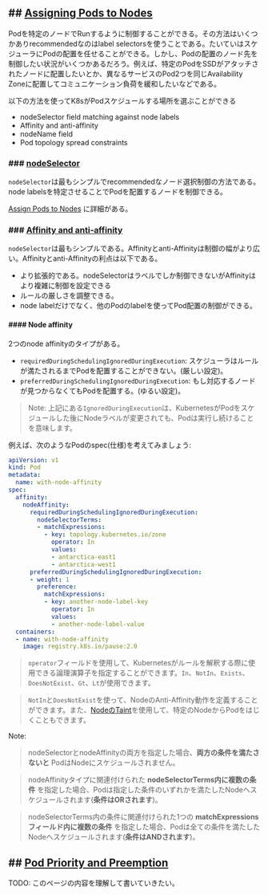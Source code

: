 


## ## [Assigning Pods to Nodes](https://kubernetes.io/docs/concepts/scheduling-eviction/assign-pod-node/)

Podを特定のノードでRunするように制御することができる。その方法はいくつかありrecommendedなのはlabel selectorsを使うことである。たいていはスケジューラにPodの配置を任せることができる。しかし、Podの配置のノード先を制御したい状況がいくつかあるだろう。例えば、特定のPodをSSDがアタッチされたノードに配置したいとか、異なるサービスのPod2つを同じAvailability Zoneに配置してコミュニケーション負荷を緩和したいなどである。

以下の方法を使ってK8sがPodスケジュールする場所を選ぶことができる

* nodeSelector field matching against node labels
* Affinity and anti-affinity
* nodeName field
* Pod topology spread constraints

### ### [nodeSelector](https://kubernetes.io/docs/concepts/scheduling-eviction/assign-pod-node/#nodeselector)

`nodeSelector`は最もシンプルでrecommendedなノード選択制御の方法である。node labelsを特定させることでPodを配置するノードを制御できる。

[Assign Pods to Nodes](https://kubernetes.io/docs/tasks/configure-pod-container/assign-pods-nodes/) に詳細がある。

### ### [Affinity and anti-affinity](https://kubernetes.io/docs/concepts/scheduling-eviction/assign-pod-node/#affinity-and-anti-affinity)

`nodeSelector`は最もシンプルである。Affinityとanti-Affinityは制御の幅がより広い。Affinityとanti-Affinityの利点は以下である。

* より拡張的である。nodeSelectorはラベルでしか制御できないがAffinityはより複雑に制御を設定できる
* ルールの厳しさを調整できる。
* node labelだけでなく、他のPodのlabelを使ってPod配置の制御ができる。

#### #### Node affinity

2つのnode affinityのタイプがある。

* `requiredDuringSchedulingIgnoredDuringExecution`: スケジューラはルールが満たされるまでPodを配置することができない。(厳しい設定)。
* `preferredDuringSchedulingIgnoredDuringExecution`: もし対応するノードが見つからなくてもPodを配置する。(ゆるい設定)。

> Note: 上記にある`IgnoredDuringExecution`は、KubernetesがPodをスケジュールした後にNodeラベルが変更されても、Podは実行し続けることを意味します。

例えば、次のようなPodのspec(仕様)を考えてみましょう:

```yaml
apiVersion: v1
kind: Pod
metadata:
  name: with-node-affinity
spec:
  affinity:
    nodeAffinity:
      requiredDuringSchedulingIgnoredDuringExecution:
        nodeSelectorTerms:
        - matchExpressions:
          - key: topology.kubernetes.io/zone
            operator: In
            values:
            - antarctica-east1
            - antarctica-west1
      preferredDuringSchedulingIgnoredDuringExecution:
      - weight: 1
        preference:
          matchExpressions:
          - key: another-node-label-key
            operator: In
            values:
            - another-node-label-value
  containers:
  - name: with-node-affinity
    image: registry.k8s.io/pause:2.0
```

> `operator`フィールドを使用して、Kubernetesがルールを解釈する際に使用できる論理演算子を指定することができます。`In`、`NotIn`、`Exists`、`DoesNotExist`、`Gt`、`Lt`が使用できます。

> `NotIn`と`DoesNotExist`を使って、NodeのAnti-Affinity動作を定義することができます。また、[NodeのTaint](https://kubernetes.io/ja/docs/concepts/scheduling-eviction/taint-and-toleration/)を使用して、特定のNodeからPodをはじくこともできます。

Note:

> nodeSelectorとnodeAffinityの両方を指定した場合、__両方の条件を満たさないと__ PodはNodeにスケジュールされません。

> nodeAffinityタイプに関連付けられた __nodeSelectorTerms内に複数の条件__ を指定した場合、Podは指定した条件のいずれかを満たしたNodeへスケジュールされます(__条件はORされます__)。

> nodeSelectorTerms内の条件に関連付けられた1つの __matchExpressionsフィールド内に複数の条件__ を指定した場合、Podは全ての条件を満たしたNodeへスケジュールされます(__条件はANDされます__)。


## ## [Pod Priority and Preemption](https://kubernetes.io/docs/concepts/scheduling-eviction/pod-priority-preemption/)

TODO: このページの内容を理解して書いていきたい。